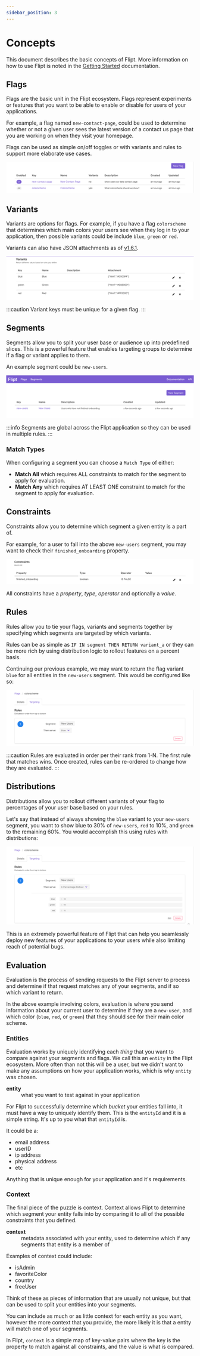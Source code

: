 ```yaml
---
sidebar_position: 3
---
```


# Concepts

This document describes the basic concepts of Flipt. More information on how to use Flipt is noted in the [Getting Started](./getting_started) documentation.

## Flags

Flags are the basic unit in the Flipt ecosystem. Flags represent experiments or features that you want to be able to enable or disable for users of your applications.

For example, a flag named `new-contact-page`, could be used to determine whether or not a given user sees the latest version of a contact us page that you are working on when they visit your homepage.

Flags can be used as simple on/off toggles or with variants and rules to support more elaborate use cases.

![Flags Example](./img/concepts/00_flags.png)

## Variants

Variants are options for flags. For example, if you have a flag `colorscheme` that determines which main colors your users see when they log in to your application, then possible variants could be include `blue`, `green` or `red`.

Variants can also have JSON attachments as of [v1.6.1](https://github.com/markphelps/flipt/releases/tag/v1.6.1).

![Variants Example](./img/concepts/01_variants.png)

:::caution
Variant keys must be unique for a given flag.
:::

## Segments

Segments allow you to split your user base or audience up into predefined slices. This is a powerful feature that enables targeting groups to determine if a flag or variant applies to them.

An example segment could be `new-users`.

![Segments Example](img/concepts/02_segments.png)

:::info
Segments are global across the Flipt application so they can be used in multiple rules.
:::

### Match Types

When configuring a segment you can choose a `Match Type` of either:

- **Match All** which requires ALL constraints to match for the segment to apply for evaluation.
- **Match Any** which requires AT LEAST ONE constraint to match for the segment to apply for evaluation.

## Constraints

Constraints allow you to determine which segment a given entity is a part of.

For example, for a user to fall into the above `new-users` segment, you may want to check their `finished_onboarding` property.

![Constraints Example](img/concepts/03_constraints.png)

All constraints have a _property_, _type_, _operator_ and optionally a _value_.

## Rules

Rules allow you to tie your flags, variants and segments together by specifying which segments are targeted by which variants.

Rules can be as simple as `IF IN segment THEN RETURN variant_a` or they can be more rich by using distribution logic to rollout features on a percent basis.

Continuing our previous example, we may want to return the flag variant `blue` for all entities in the `new-users` segment. This would be configured like so:

![Rules Example](img/concepts/04_rules.png)

:::caution
Rules are evaluated in order per their rank from 1-N. The first rule that matches wins. Once created, rules can be re-ordered to change how they are evaluated.
:::

## Distributions

Distributions allow you to rollout different variants of your flag to percentages of your user base based on your rules.

Let's say that instead of always showing the `blue` variant to your `new-users` segment, you want to show blue to 30% of `new-users`, `red` to 10%, and `green` to the remaining 60%. You would accomplish this using rules with distributions:

![Distributions Example](img/concepts/05_distributions.png)

This is an extremely powerful feature of Flipt that can help you seamlessly deploy new features of your applications to your users while also limiting reach of potential bugs.

## Evaluation

Evaluation is the process of sending requests to the Flipt server to process and determine if that request matches any of your segments, and if so which variant to return.

In the above example involving colors, evaluation is where you send information about your current user to determine if they are a `new-user`, and which color (`blue`, `red`, or `green`) that they should see for their main color scheme.

### Entities

Evaluation works by uniquely identifying each _thing_ that you want to compare against your segments and flags. We call this an `entity` in the Flipt ecosystem. More often than not this will be a user, but we didn't want to make any assumptions on how your application works, which is why `entity` was chosen.

<dl>
<dt><strong>entity</strong></dt>
<dd>what you want to test against in your application</dd>
</dl>

For Flipt to successfully determine which _bucket_ your entities fall into, it must have a way to uniquely identify them. This is the `entityId` and it is a simple string. It's up to you what that `entityId` is.

It could be a:

- email address
- userID
- ip address
- physical address
- etc

Anything that is unique enough for your application and it's requirements.

### Context

The final piece of the puzzle is context. Context allows Flipt to determine which segment your entity falls into by comparing it to all of the possible constraints that you defined.

<dl>
<dt><strong>context</strong></dt>
<dd>metadata associated with your entity, used to determine which if any segments that entity is a member of</dd>
</dl>

Examples of context could include:

- isAdmin
- favoriteColor
- country
- freeUser

Think of these as pieces of information that are usually not unique, but that can be used to split your entities into your segments.

You can include as much or as little context for each entity as you want, however the more context that you provide, the more likely it is that a entity will match one of your segments.

In Flipt, `context` is a simple map of key-value pairs where the key is the property to match against all constraints, and the value is what is compared.
